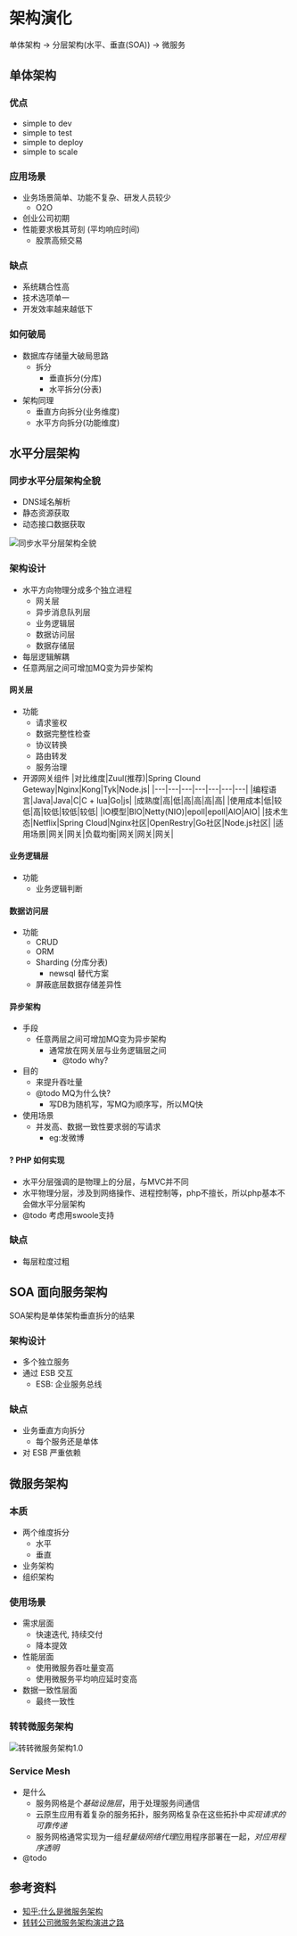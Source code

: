 # 架构演化
单体架构 -> 分层架构(水平、垂直(SOA)) -> 微服务

## 单体架构
### 优点
- simple to dev
- simple to test
- simple to deploy
- simple to scale

### 应用场景
- 业务场景简单、功能不复杂、研发人员较少
	- O2O
- 创业公司初期
- 性能要求极其苛刻 (平均响应时间)
	- 股票高频交易

### 缺点
- 系统耦合性高
- 技术选项单一
- 开发效率越来越低下

### 如何破局
- 数据库存储量大破局思路
	- 拆分
		- 垂直拆分(分库)
		- 水平拆分(分表)
- 架构同理
	- 垂直方向拆分(业务维度)
	- 水平方向拆分(功能维度) 



## 水平分层架构
### 同步水平分层架构全貌
- DNS域名解析
- 静态资源获取
- 动态接口数据获取

![同步水平分层架构全貌](https://s2.ax1x.com/2019/07/15/ZTzgP0.png)

### 架构设计
- 水平方向物理分成多个独立进程
	- 网关层
	- 异步消息队列层
	- 业务逻辑层
	- 数据访问层
	- 数据存储层
- 每层逻辑解耦
- 任意两层之间可增加MQ变为异步架构

#### 网关层
- 功能
	- 请求鉴权
	- 数据完整性检查
	- 协议转换
	- 路由转发
	- 服务治理
- 开源网关组件
|对比维度|Zuul(推荐)|Spring Clound Geteway|Nginx|Kong|Tyk|Node.js|
|---|---|---|---|---|---|---|
|编程语言|Java|Java|C|C + lua|Go|js|
|成熟度|高|低|高|高|高|高|
|使用成本|低|较低|高|较低|较低|较低|
|IO模型|BIO|Netty(NIO)|epoll|epoll|AIO|AIO|
|技术生态|Netflix|Spring Cloud|Nginx社区|OpenRestry|Go社区|Node.js社区|
|适用场景|网关|网关|负载均衡|网关|网关|网关|

#### 业务逻辑层
- 功能
	- 业务逻辑判断

#### 数据访问层
- 功能
	- CRUD
	- ORM
	- Sharding (分库分表) 
		- newsql 替代方案
	- 屏蔽底层数据存储差异性

#### 异步架构
- 手段
	- 任意两层之间可增加MQ变为异步架构
		- 通常放在网关层与业务逻辑层之间
			- @todo why?
- 目的
	- 来提升吞吐量
	- @todo MQ为什么快?
		- 写DB为随机写，写MQ为顺序写，所以MQ快
- 使用场景
	- 并发高、数据一致性要求弱的写请求
		- eg:发微博

#### ? PHP 如何实现
- 水平分层强调的是物理上的分层，与MVC并不同
- 水平物理分层，涉及到网络操作、进程控制等，php不擅长，所以php基本不会做水平分层架构
- @todo 考虑用swoole支持

### 缺点
- 每层粒度过粗



## SOA 面向服务架构
SOA架构是单体架构垂直拆分的结果

### 架构设计
- 多个独立服务
- 通过 ESB 交互
	- ESB: 企业服务总线

### 缺点
- 业务垂直方向拆分
	- 每个服务还是单体
- 对 ESB 严重依赖



## 微服务架构
### 本质
- 两个维度拆分
	- 水平
	- 垂直
- 业务架构
- 组织架构

### 使用场景
- 需求层面
	- 快速迭代, 持续交付
	- 降本提效
- 性能层面
	- 使用微服务吞吐量变高
	- 使用微服务平均响应延时变高
- 数据一致性层面
	- 最终一致性

### 转转微服务架构
![转转微服务架构1.0](/architectures/img/zzmicro1.jpg)

### Service Mesh
- 是什么
	- 服务网格是个*基础设施层*，用于处理服务间通信
	- 云原生应用有着复杂的服务拓扑，服务网格复杂在这些拓扑中*实现请求的可靠传递*
	- 服务网格通常实现为一组*轻量级网络代理*应用程序部署在一起，*对应用程序透明*
- @todo

## 参考资料
- [知乎:什么是微服务架构](https://www.zhihu.com/question/65502802)
- [转转公司微服务架构演进之路](https://www.slidestalk.com/u3502/Evolution_of_Microsoft_Service_Architecture_for_Transfer_Compani)